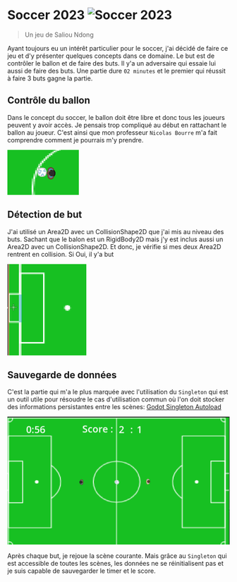 # Soccer 2023 <img src="https://encrypted-tbn0.gstatic.com/images?q=tbn:ANd9GcQVONXgzlSsOMiXJOFJGRYshbgY45Q3znqftUA8rk0tjRkxxI7a0_s0s4AhK835JmepG3U&usqp=CAU" alt="Soccer 2023" width="50">

> Un jeu de Saliou Ndong

Ayant toujours eu un intérêt particulier pour le soccer, j'ai décidé de faire ce jeu et d'y présenter quelques concepts dans ce domaine. Le but est de contrôler le ballon et de faire des buts. Il y'a un adversaire qui essaie lui aussi de faire des buts. Une partie dure `02 minutes` et le premier qui réussit à faire 3 buts gagne la partie.

## Contrôle du ballon
Dans le concept du soccer, le ballon doit être libre et donc tous les joueurs peuvent y avoir accès. Je pensais trop compliqué au début en rattachant le ballon au joueur. C'est ainsi que mon professeur `Nicolas Bourre` m'a fait comprendre comment je pourrais m'y prendre.

![Alt text](image.png)

## Détection de but
J'ai utilisé un Area2D avec un CollisionShape2D que j'ai mis au niveau des buts. Sachant que le balon est un RigidBody2D mais j'y est inclus aussi un Area2D avec un CollisionShape2D. Et donc, je vérifie si mes deux Area2D rentrent en collision. Si Oui, il y'a but

![Alt text](image-1.png)

## Sauvegarde de données

C'est la partie qui m'a le plus marquée avec l'utilisation du `Singleton` qui est un outil utile pour résoudre le cas d'utilisation commun où l'on doit stocker des informations persistantes entre les scènes: [Godot Singleton Autoload](https://docs.godotengine.org/en/stable/tutorials/scripting/singletons_autoload.html)

![Alt text](image-2.png)

Après chaque but, je rejoue la scène courante. Mais grâce au `Singleton` qui est accessible de toutes les scènes, les données ne se réinitialisent pas et je suis capable de sauvegarder le timer et le score. 